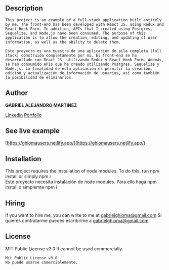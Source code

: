 ## Description  

    This project is an example of a full-stack application built entirely by me. The front-end has been developed with React JS, using Redux and React Hook Form. In addition, APIs that I created using Postgres, Sequelize, and Node.js have been consumed. The purpose of this application is to allow the creation, editing, and updating of user information, as well as the ability to delete them.

    Este proyecto es una muestra de una aplicación de pila completa (full stack) construida completamente por mí. El front-end se ha desarrollado con React JS, utilizando Redux y React Hook Form. Además, se han consumido APIs que he creado utilizando Postgres, Sequelize y Node.js. La finalidad de esta aplicación es permitir la creación, edición y actualización de información de usuarios, así como también la posibilidad de eliminarlos.


## Author 

**GABRIEL ALEJANDRO MARTINEZ**

[Linkedin](https://www.linkedin.com/in/gabrielmartinezghioma/)
[Portfolio](https://gabrielmartinezghioma.netlify.app/)

## See live example

[https://ghiomausers.netlify.app/](https://ghiomausers.netlify.app/)
<!-- ![Image text](https://github.com/gabrielmartinezghioma/ReactAcademloWoork3/blob/main/public/screen.png) -->

## Installation 

   This project requires the installation of node modules. To do this, run npm install or simply npm i  
	Este proyecto necesita instalación de node modules. Para ello haga npm install o simplemte npm i  

## Hiring 

  If you want to hire me, you can write to me at gabrielghioma@gmail.com
  Si quieres contratarme puedes escribirme a gabrielghioma@gmail.com

## License

  MIT Public License v3.0
  It cannot be used commercially.

	Mit Public License v3.0
	No puede usarse comercialemente.